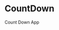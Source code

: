 # CountDown
 Count Down App
     
           
                                                         
                                                                       
                                                                       
                                                               
                                                      
                                    
                     
                  
    
 
   
